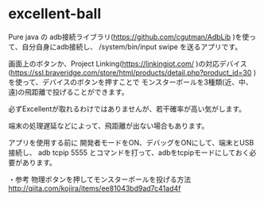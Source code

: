 # excellent-ball

Pure java の adb接続ライブラリ(https://github.com/cgutman/AdbLib )を使って、自分自身にadb接続し、
/system/bin/input swipe
を送るアプリです。

画面上のボタンか、Project Linking(https://linkingiot.com/ )の対応デバイス(https://ssl.braveridge.com/store/html/products/detail.php?product_id=30 )を使って、デバイスのボタンを押すことで
モンスターボールを3種類(近、中、遠)の飛距離で投げることができます。

必ずExcellentが取れるわけではありませんが、若干確率が高い気がします。

端末の処理遅延などによって、飛距離が出ない場合もあります。

アプリを使用する前に
開発者モードをON、デバッグをONにして、端末とUSB接続し、
adb tcpip 5555
とコマンドを打って、adbをtcpipモードにしておく必要があります。

・参考
物理ボタンを押してモンスターボールを投げる方法
http://qiita.com/kojira/items/ee81043bd9ad7c41ad4f